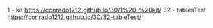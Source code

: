 1 - kit https://conrado1212.github.io/30/1%20-%20kit/
32 - tablesTest https://conrado1212.github.io/30/32-tableTest/
